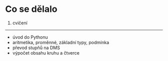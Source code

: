 Co se dělalo
============

1. cvičení
----------
* úvod do Pythonu
* aritmetika, proměnné, základní typy, podmínka
* převod stupňů na DMS
* výpočet obsahu kruhu a čtverce

